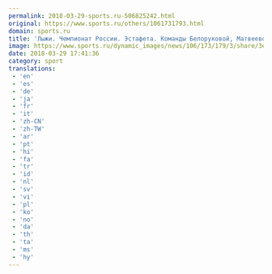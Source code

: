 ```yaml
---
permalink: 2018-03-29-sports.ru-506825242.html
original: https://www.sports.ru/others/1061731793.html
domain: sports.ru
title: 'Лыжи. Чемпионат России. Эстафета. Команды Белоруковой, Матвеевой, Непряевой, Седовой примут участие в гонке'
image: https://www.sports.ru/dynamic_images/news/106/173/179/3/share/3e4609.png
date: 2018-03-29 17:41:36
category: sport
translations: 
 - 'en'
 - 'es'
 - 'de'
 - 'ja'
 - 'fr'
 - 'it'
 - 'zh-CN'
 - 'zh-TW'
 - 'ar'
 - 'pt'
 - 'hi'
 - 'fa'
 - 'tr'
 - 'id'
 - 'nl'
 - 'sv'
 - 'vi'
 - 'pl'
 - 'ko'
 - 'no'
 - 'da'
 - 'th'
 - 'ta'
 - 'ms'
 - 'hy'
---
```


